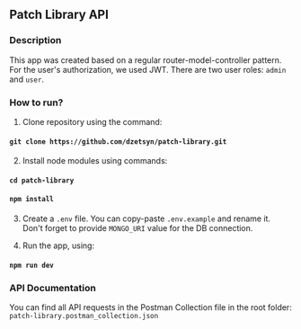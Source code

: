 ## Patch Library API

### Description
This app was created based on a regular router-model-controller pattern. For the user's authorization, we used JWT. There are two user roles: `admin` and `user`.

### How to run?

1. Clone repository using the command:
#### `git clone https://github.com/dzetsyn/patch-library.git`

2. Install node modules using commands:
#### `cd patch-library`
#### `npm install`

3. Create a `.env` file. You can copy-paste `.env.example` and rename it. Don't forget to provide `MONGO_URI` value for the DB connection.

4. Run the app, using:
#### `npm run dev`

### API Documentation
You can find all API requests in the Postman Collection file in the root folder: `patch-library.postman_collection.json`

